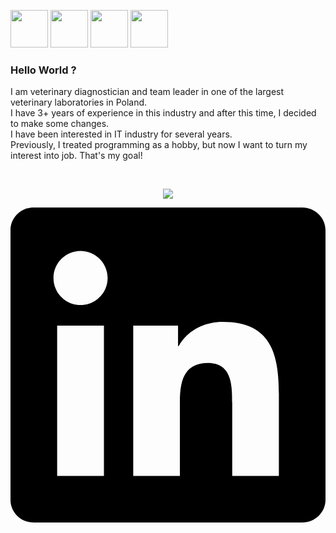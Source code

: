 <a href="https://www.linkedin.com/in/filipzebrowski/" target="_blank"><img src="https://cdn1.iconfinder.com/data/icons/logotypes/32/circle-linkedin-512.png" width="60px"></a>
<a href="https://www.linkedin.com/in/filipzebrowski/" target="_blank"><img src="https://cdn2.iconfinder.com/data/icons/social-media-2285/512/1_Facebook_colored_svg_copy-512.png" width="60px"></a>
<a href="https://www.linkedin.com/in/filipzebrowski/" target="_blank"><img src="https://cdn3.iconfinder.com/data/icons/2018-social-media-logotypes/1000/2018_social_media_popular_app_logo_messenger-512.png" width="60px"></a>
<a href="https://www.linkedin.com/in/filipzebrowski/" target="_blank"><img src="https://cdn3.iconfinder.com/data/icons/logos-brands-3/24/logo_brand_brands_logos_gmail-512.png" width="60px"></a>

### Hello World ?
I am veterinary diagnostician and team leader in one of the largest veterinary laboratories in Poland.
<br>I have 3+ years of experience in this industry and after this time, I decided to make some changes.
<br>I have been interested in IT industry for several years.
<br>Previously, I treated programming as a hobby, but now I want to turn my interest into job. That's my goal!

<br>
<p align="center">
  <a href="https://skillicons.dev">
    <img src="https://skillicons.dev/icons?i=html,css,sass,js,react,git,vscode" />
  </a>
</p>

<svg role="img" viewBox="0 0 24 24" xmlns="http://www.w3.org/2000/svg"><title>LinkedIn</title><path d="M20.447 20.452h-3.554v-5.569c0-1.328-.027-3.037-1.852-3.037-1.853 0-2.136 1.445-2.136 2.939v5.667H9.351V9h3.414v1.561h.046c.477-.9 1.637-1.85 3.37-1.85 3.601 0 4.267 2.37 4.267 5.455v6.286zM5.337 7.433c-1.144 0-2.063-.926-2.063-2.065 0-1.138.92-2.063 2.063-2.063 1.14 0 2.064.925 2.064 2.063 0 1.139-.925 2.065-2.064 2.065zm1.782 13.019H3.555V9h3.564v11.452zM22.225 0H1.771C.792 0 0 .774 0 1.729v20.542C0 23.227.792 24 1.771 24h20.451C23.2 24 24 23.227 24 22.271V1.729C24 .774 23.2 0 22.222 0h.003z"/></svg>

